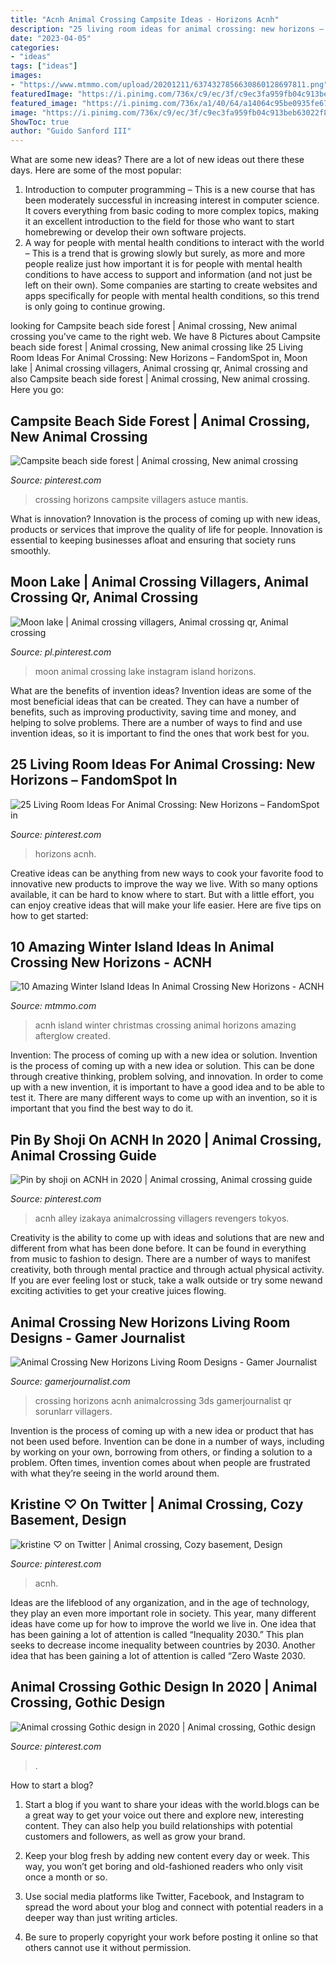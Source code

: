 ```yaml
---
title: "Acnh Animal Crossing Campsite Ideas - Horizons Acnh"
description: "25 living room ideas for animal crossing: new horizons – fandomspot in"
date: "2023-04-05"
categories:
- "ideas"
tags: ["ideas"]
images:
- "https://www.mtmmo.com/upload/20201211/6374327856630860128697811.png"
featuredImage: "https://i.pinimg.com/736x/c9/ec/3f/c9ec3fa959fb04c913beb63022f8e9ab.jpg"
featured_image: "https://i.pinimg.com/736x/a1/40/64/a14064c95be0935fe6701ccd67c6e63f.jpg"
image: "https://i.pinimg.com/736x/c9/ec/3f/c9ec3fa959fb04c913beb63022f8e9ab.jpg"
ShowToc: true
author: "Guido Sanford III"
---
```



What are some new ideas?
There are a lot of new ideas out there these days. Here are some of the most popular: 
1) Introduction to computer programming – This is a new course that has been moderately successful in increasing interest in computer science. It covers everything from basic coding to more complex topics, making it an excellent introduction to the field for those who want to start homebrewing or develop their own software projects. 
2) A way for people with mental health conditions to interact with the world – This is a trend that is growing slowly but surely, as more and more people realize just how important it is for people with mental health conditions to have access to support and information (and not just be left on their own). Some companies are starting to create websites and apps specifically for people with mental health conditions, so this trend is only going to continue growing.

	

		
looking for Campsite beach side forest | Animal crossing, New animal crossing you've came to the right web. We have 8 Pictures about Campsite beach side forest | Animal crossing, New animal crossing like 25 Living Room Ideas For Animal Crossing: New Horizons – FandomSpot in, Moon lake | Animal crossing villagers, Animal crossing qr, Animal crossing and also Campsite beach side forest | Animal crossing, New animal crossing. Here you go:
		
    
## Campsite Beach Side Forest | Animal Crossing, New Animal Crossing

<img loading=lazy src="https://i.pinimg.com/736x/80/09/ac/8009ace78a382fbb8f6e9e5dd0034187.jpg" onerror="this.onerror=null;this.src='https://tse2.mm.bing.net/th?id=OIP.6plcFxkslM1eCPMZqj9KdAHaEK&amp;pid=15.1';" alt="Campsite beach side forest | Animal crossing, New animal crossing">

_Source: pinterest.com_

>crossing horizons campsite villagers astuce mantis. 

	

What is innovation?
Innovation is the process of coming up with new ideas, products or services that improve the quality of life for people. Innovation is essential to keeping businesses afloat and ensuring that society runs smoothly.

    
## Moon Lake | Animal Crossing Villagers, Animal Crossing Qr, Animal Crossing

<img loading=lazy src="https://i.pinimg.com/736x/c9/ec/3f/c9ec3fa959fb04c913beb63022f8e9ab.jpg" onerror="this.onerror=null;this.src='https://tse1.mm.bing.net/th?id=OIP.quyYuOzf0ND0iePwYFNYJQHaEk&amp;pid=15.1';" alt="Moon lake | Animal crossing villagers, Animal crossing qr, Animal crossing">

_Source: pl.pinterest.com_

>moon animal crossing lake instagram island horizons. 

	

What are the benefits of invention ideas?
Invention ideas are some of the most beneficial ideas that can be created. They can have a number of benefits, such as improving productivity, saving time and money, and helping to solve problems. There are a number of ways to find and use invention ideas, so it is important to find the ones that work best for you.

    
## 25 Living Room Ideas For Animal Crossing: New Horizons – FandomSpot In

<img loading=lazy src="https://i.pinimg.com/736x/a1/40/64/a14064c95be0935fe6701ccd67c6e63f.jpg" onerror="this.onerror=null;this.src='https://tse4.mm.bing.net/th?id=OIP.wPlhc2Z-LDZcD6hwIiuNrQHaEK&amp;pid=15.1';" alt="25 Living Room Ideas For Animal Crossing: New Horizons – FandomSpot in">

_Source: pinterest.com_

>horizons acnh. 

	

Creative ideas can be anything from new ways to cook your favorite food to innovative new products to improve the way we live. With so many options available, it can be hard to know where to start. But with a little effort, you can enjoy creative ideas that will make your life easier. Here are five tips on how to get started: 

    
## 10 Amazing Winter Island Ideas In Animal Crossing New Horizons - ACNH

<img loading=lazy src="https://www.mtmmo.com/upload/20201211/6374327856630860128697811.png" onerror="this.onerror=null;this.src='https://tse1.mm.bing.net/th?id=OIP.iHdHocSXNbbmuaf_Z2I2UwHaGu&amp;pid=15.1';" alt="10 Amazing Winter Island Ideas In Animal Crossing New Horizons - ACNH">

_Source: mtmmo.com_

>acnh island winter christmas crossing animal horizons amazing afterglow created. 

	

Invention: The process of coming up with a new idea or solution.
Invention is the process of coming up with a new idea or solution. This can be done through creative thinking, problem solving, and innovation. In order to come up with a new invention, it is important to have a good idea and to be able to test it. There are many different ways to come up with an invention, so it is important that you find the best way to do it.

    
## Pin By Shoji On ACNH In 2020 | Animal Crossing, Animal Crossing Guide

<img loading=lazy src="https://i.pinimg.com/736x/9e/2b/8b/9e2b8b973bb71cb411a58b24cac61337.jpg" onerror="this.onerror=null;this.src='https://tse2.mm.bing.net/th?id=OIP.Wd9heeeirAbQf-O1C9GYSQHaHa&amp;pid=15.1';" alt="Pin by shoji on ACNH in 2020 | Animal crossing, Animal crossing guide">

_Source: pinterest.com_

>acnh alley izakaya animalcrossing villagers revengers tokyos. 

	

Creativity is the ability to come up with ideas and solutions that are new and different from what has been done before. It can be found in everything from music to fashion to design. There are a number of ways to manifest creativity, both through mental practice and through actual physical activity. If you are ever feeling lost or stuck, take a walk outside or try some newand exciting activities to get your creative juices flowing.

    
## Animal Crossing New Horizons Living Room Designs - Gamer Journalist

<img loading=lazy src="https://cdn.gamerjournalist.com/primary/2020/05/Animal-Crossing-New-Horizons-Living-Room-Designs-3.jpg" onerror="this.onerror=null;this.src='https://tse4.mm.bing.net/th?id=OIP.xWfVQDJlIMJ96kvL19u-ygHaIu&amp;pid=15.1';" alt="Animal Crossing New Horizons Living Room Designs - Gamer Journalist">

_Source: gamerjournalist.com_

>crossing horizons acnh animalcrossing 3ds gamerjournalist qr sorunlarr villagers. 

	

Invention is the process of coming up with a new idea or product that has not been used before. Invention can be done in a number of ways, including by working on your own, borrowing from others, or finding a solution to a problem. Often times, invention comes about when people are frustrated with what they’re seeing in the world around them.

    
## Kristine ♡ On Twitter | Animal Crossing, Cozy Basement, Design

<img loading=lazy src="https://i.pinimg.com/736x/49/34/8a/49348aba00072656ea83360848bfc292.jpg" onerror="this.onerror=null;this.src='https://tse4.mm.bing.net/th?id=OIP.U-G9eWt9ePdOH3nod9PehwHaEK&amp;pid=15.1';" alt="kristine ♡ on Twitter | Animal crossing, Cozy basement, Design">

_Source: pinterest.com_

>acnh. 

	

Ideas are the lifeblood of any organization, and in the age of technology, they play an even more important role in society. This year, many different ideas have come up for how to improve the world we live in. One idea that has been gaining a lot of attention is called “Inequality 2030.” This plan seeks to decrease income inequality between countries by 2030. Another idea that has been gaining a lot of attention is called “Zero Waste 2030.

    
## Animal Crossing Gothic Design In 2020 | Animal Crossing, Gothic Design

<img loading=lazy src="https://i.pinimg.com/736x/aa/ba/c3/aabac365258f01ecb6f133786038b43a.jpg" onerror="this.onerror=null;this.src='https://tse4.mm.bing.net/th?id=OIP.Vz2RyQG1KHZH30YeXKM1jQHaMh&amp;pid=15.1';" alt="Animal crossing Gothic design in 2020 | Animal crossing, Gothic design">

_Source: pinterest.com_

>. 

	

How to start a blog?
1. Start a blog if you want to share your ideas with the world.blogs can be a great way to get your voice out there and explore new, interesting content. They can also help you build relationships with potential customers and followers, as well as grow your brand.
2. Keep your blog fresh by adding new content every day or week. This way, you won’t get boring and old-fashioned readers who only visit once a month or so.

3. Use social media platforms like Twitter, Facebook, and Instagram to spread the word about your blog and connect with potential readers in a deeper way than just writing articles.

4. Be sure to properly copyright your work before posting it online so that others cannot use it without permission.

